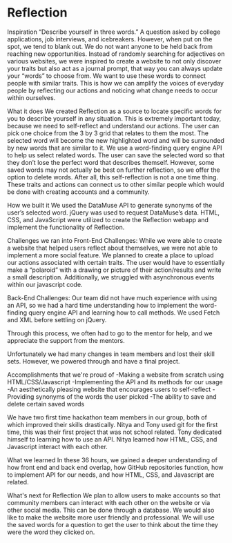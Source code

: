 # Reflection
Inspiration
“Describe yourself in three words.” A question asked by college applications, job interviews, and icebreakers. However, when put on the spot, we tend to blank out. We do not want anyone to be held back from reaching new opportunities. Instead of randomly searching for adjectives on various websites, we were inspired to create a website to not only discover your traits but also act as a journal prompt, that way you can always update your “words” to choose from. We want to use these words to connect people with similar traits. This is how we can amplify the voices of everyday people by reflecting our actions and noticing what change needs to occur within ourselves.

What it does
We created Reflection as a source to locate specific words for you to describe yourself in any situation. This is extremely important today, because we need to self-reflect and understand our actions. The user can pick one choice from the 3 by 3 grid that relates to them the most. The selected word will become the new highlighted word and will be surrounded by new words that are similar to it. We use a word-finding query engine API to help us select related words. The user can save the selected word so that they don’t lose the perfect word that describes themself. However, some saved words may not actually be best on further reflection, so we offer the option to delete words. After all, this self-reflection is not a one time thing. These traits and actions can connect us to other similar people which would be done with creating accounts and a community.

How we built it
We used the DataMuse API to generate synonyms of the user’s selected word. jQuery was used to request DataMuse’s data. HTML, CSS, and JavaScript were utilized to create the Reflection webapp and implement the functionality of Reflection.

Challenges we ran into
Front-End Challenges: While we were able to create a website that helped users reflect about themselves, we were not able to implement a more social feature. We planned to create a place to upload our actions associated with certain traits. The user would have to essentially make a “polaroid” with a drawing or picture of their action/results and write a small description. Additionally, we struggled with asynchronous events within our javascript code.

Back-End Challenges: Our team did not have much experience with using an API, so we had a hard time understanding how to implement the word-finding query engine API and learning how to call methods. We used Fetch and XML before settling on jQuery.

Through this process, we often had to go to the mentor for help, and we appreciate the support from the mentors.

Unfortunately we had many changes in team members and lost their skill sets. However, we powered through and have a final project.

Accomplishments that we're proud of
-Making a website from scratch using HTML/CSS/Javascript -Implementing the API and its methods for our usage -An aesthetically pleasing website that encourages users to self-reflect -Providing synonyms of the words the user picked -The ability to save and delete certain saved words

We have two first time hackathon team members in our group, both of which improved their skills drastically. Nitya and Tony used git for the first time, this was their first project that was not school related. Tony dedicated himself to learning how to use an API. Nitya learned how HTML, CSS, and Javascript interact with each other.

What we learned
In these 36 hours, we gained a deeper understanding of how front end and back end overlap, how GitHub repositories function, how to implement API for our needs, and how HTML, CSS, and Javascript are related.

What's next for Reflection
We plan to allow users to make accounts so that community members can interact with each other on the website or via other social media. This can be done through a database. We would also like to make the website more user friendly and professional. We will use the saved words for a question to get the user to think about the time they were the word they clicked on.

